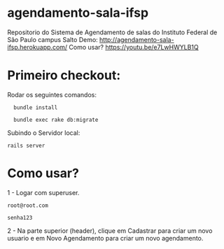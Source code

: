 # agendamento-sala-ifsp
Repositorio do Sistema de Agendamento de salas do Instituto Federal de São Paulo campus Salto
Demo: http://agendamento-sala-ifsp.herokuapp.com/
Como usar? https://youtu.be/e7LwHWYLB1Q

# Primeiro checkout:
Rodar os seguintes comandos:

      bundle install
      
      bundle exec rake db:migrate
  
Subindo o Servidor local:

    rails server

# Como usar?

1 - Logar com superuser.
      
    root@root.com
      
    senha123

2 - Na parte superior (header), clique em Cadastrar para criar um novo usuario e em Novo Agendamento para criar um novo agendamento.

